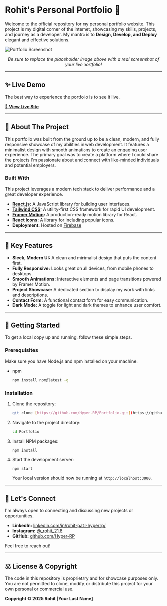 # Rohit's Personal Portfolio 👋

Welcome to the official repository for my personal portfolio website. This project is my digital corner of the internet, showcasing my skills, projects, and journey as a developer. My mantra is to **Design, Develop, and Deploy** elegant and effective solutions.

![Portfolio Screenshot](https://via.placeholder.com/800x400.png?text=Replace+this+with+a+screenshot+of+your+site)
*<p align="center">Be sure to replace the placeholder image above with a real screenshot of your live portfolio!</p>*

---

## ✨ Live Demo

The best way to experience the portfolio is to see it live.

**[🚀 View Live Site](https://portfolio-e88b1.web.app)**

---

## 📖 About The Project

This portfolio was built from the ground up to be a clean, modern, and fully responsive showcase of my abilities in web development. It features a minimalist design with smooth animations to create an engaging user experience. The primary goal was to create a platform where I could share the projects I'm passionate about and connect with like-minded individuals and potential employers.

### Built With

This project leverages a modern tech stack to deliver performance and a great developer experience.

* **[React.js](https://reactjs.org/):** A JavaScript library for building user interfaces.
* **[Tailwind CSS](https://tailwindcss.com/):** A utility-first CSS framework for rapid UI development.
* **[Framer Motion](https://www.framer.com/motion/):** A production-ready motion library for React.
* **[React Icons](https://react-icons.github.io/react-icons/):** A library for including popular icons.
* **Deployment:** Hosted on [Firebase](https://Firebase.com/)

---

## 🚀 Key Features

* **Sleek, Modern UI:** A clean and minimalist design that puts the content first.
* **Fully Responsive:** Looks great on all devices, from mobile phones to desktops.
* **Smooth Animations:** Interactive elements and page transitions powered by Framer Motion.
* **Project Showcase:** A dedicated section to display my work with links and descriptions.
* **Contact Form:** A functional contact form for easy communication.
* **Dark Mode:** A toggle for light and dark themes to enhance user comfort.

---

## 🔧 Getting Started

To get a local copy up and running, follow these simple steps.

### Prerequisites

Make sure you have Node.js and npm installed on your machine.
* npm
    ```sh
    npm install npm@latest -g
    ```

### Installation

1.  Clone the repository:
    ```sh
    git clone [https://github.com/Hyper-RP/Portfolio.git](https://github.com/Hyper-RP/Portfolio.git)
    ```
2.  Navigate to the project directory:
    ```sh
    cd Portfolio
    ```
3.  Install NPM packages:
    ```sh
    npm install
    ```
4.  Start the development server:
    ```sh
    npm start
    ```
    Your local version should now be running at `http://localhost:3000`.

---

## 🔗 Let's Connect

I'm always open to connecting and discussing new projects or opportunities.

* **LinkedIn:** [linkedin.com/in/rohit-patil-hyperrp/](https://www.linkedin.com/in/rohit-patil-hyperrp/)
* **Instagram:** [@_rohit_21.8](https://www.instagram.com/_rohit_21.8/#)
* **GitHub:** [github.com/Hyper-RP](https://github.com/Hyper-RP)

Feel free to reach out!

---

## ⚖️ License & Copyright

The code in this repository is proprietary and for showcase purposes only. You are not permitted to clone, modify, or distribute this project for your own personal or commercial use.

**Copyright © 2025 Rohit [Your Last Name]**